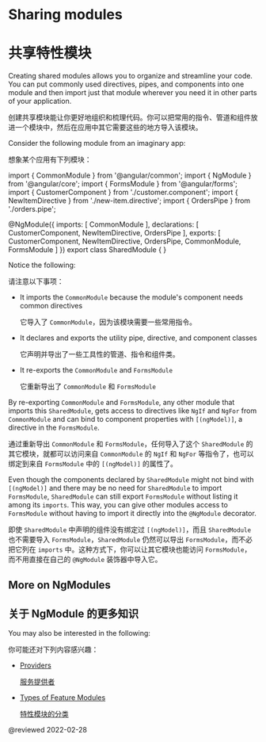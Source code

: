 # Sharing modules

# 共享特性模块

Creating shared modules allows you to organize and streamline your code.
You can put commonly used directives, pipes, and components into one module and then import just that module wherever you need it in other parts of your application.

创建共享模块能让你更好地组织和梳理代码。你可以把常用的指令、管道和组件放进一个模块中，然后在应用中其它需要这些的地方导入该模块。

Consider the following module from an imaginary app:

想象某个应用有下列模块：

<code-example format="typescript" language="typescript">

import { CommonModule } from '&commat;angular/common';
import { NgModule } from '&commat;angular/core';
import { FormsModule } from '&commat;angular/forms';
import { CustomerComponent } from './customer.component';
import { NewItemDirective } from './new-item.directive';
import { OrdersPipe } from './orders.pipe';

&commat;NgModule({
 imports:      [ CommonModule ],
 declarations: [ CustomerComponent, NewItemDirective, OrdersPipe ],
 exports:      [ CustomerComponent, NewItemDirective, OrdersPipe,
                 CommonModule, FormsModule ]
})
export class SharedModule { }

</code-example>

Notice the following:

请注意以下事项：

* It imports the `CommonModule` because the module's component needs common directives

  它导入了 `CommonModule`，因为该模块需要一些常用指令。

* It declares and exports the utility pipe, directive, and component classes

  它声明并导出了一些工具性的管道、指令和组件类。

* It re-exports the `CommonModule` and `FormsModule`

  它重新导出了 `CommonModule` 和 `FormsModule`

By re-exporting `CommonModule` and `FormsModule`, any other module that imports this `SharedModule`, gets access to directives like `NgIf` and `NgFor` from `CommonModule` and can bind to component properties with `[(ngModel)]`, a directive in the `FormsModule`.

通过重新导出 `CommonModule` 和 `FormsModule`，任何导入了这个 `SharedModule` 的其它模块，就都可以访问来自 `CommonModule` 的 `NgIf` 和 `NgFor` 等指令了，也可以绑定到来自 `FormsModule` 中的 `[(ngModel)]` 的属性了。

Even though the components declared by `SharedModule` might not bind with `[(ngModel)]` and there may be no need for `SharedModule` to import `FormsModule`, `SharedModule` can still export `FormsModule` without listing it among its `imports`.
This way, you can give other modules access to `FormsModule` without having to import it directly into the `@NgModule` decorator.

即使 `SharedModule` 中声明的组件没有绑定过 `[(ngModel)]`，而且 `SharedModule` 也不需要导入 `FormsModule`，`SharedModule` 仍然可以导出 `FormsModule`，而不必把它列在 `imports` 中。这种方式下，你可以让其它模块也能访问 `FormsModule`，而不用直接在自己的 `@NgModule` 装饰器中导入它。

## More on NgModules

## 关于 NgModule 的更多知识

You may also be interested in the following:

你可能还对下列内容感兴趣：

* [Providers](guide/providers)

  [服务提供者](guide/providers)

* [Types of Feature Modules](guide/module-types)

  [特性模块的分类](guide/module-types)

<!-- links -->

<!-- external links -->

<!-- end links -->

@reviewed 2022-02-28